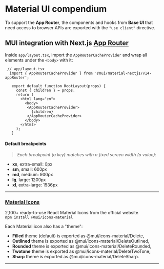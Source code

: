 # Material UI compendium

To support the **App Router**, the components and hooks from **Base UI** that need access to browser APIs are exported with the `"use client"` directive.

## MUI integration with Next.js [App Router](https://nextjs.org/docs/app)

Inside ``app/layout.tsx``, import the `AppRouterCacheProvider` and wrap all elements under the `<body>` with it:
```tsx
 // app/layout.tsx
  import { AppRouterCacheProvider } from '@mui/material-nextjs/v14-appRouter'; 

   export default function RootLayout(props) {
     const { children } = props;
     return (
       <html lang="en">
         <body>
          <AppRouterCacheProvider>
            {children}
          </AppRouterCacheProvider>
         </body>
       </html>
     );
   }
```

#### Default breakpoints
> _Each breakpoint (a key) matches with a fixed screen width (a value):_
- **xs**, extra-small: 0px
- **sm**, small: 600px
-  **md**, medium: 900px
- **lg**, large: 1200px
- **xl**, extra-large: 1536px

- - -

### [Material Icons](https://mui.com/material-ui/material-icons/)

2,100+ ready-to-use React Material Icons from the official website.\
``npm install @mui/icons-material``

Each Material icon also has a "theme":
+ **Filled** theme (default) is exported as @mui/icons-material/Delete,
+ **Outlined** theme is exported as @mui/icons-material/DeleteOutlined,
+ **Rounded** theme is exported as @mui/icons-material/DeleteRounded,
+ **Twotone** theme is exported as @mui/icons-material/DeleteTwoTone,
+ **Sharp** theme is exported as @mui/icons-material/DeleteSharp.

- - -


